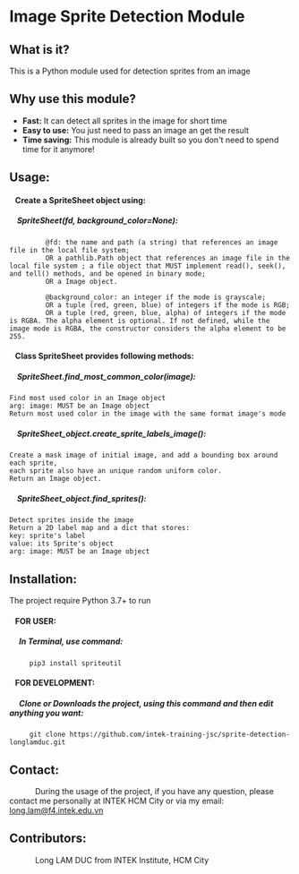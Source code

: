 # Image Sprite Detection Module
## What is it?
This is a Python module used for detection sprites from an image

## Why use this module?
* **Fast:** It can detect all sprites in the image for short time
* **Easy to use:** You just need to pass an image an get the result
* **Time saving:** This module is already built so you don't need to spend time for it anymore!


## Usage:
#### &ensp; Create a SpriteSheet object using:
##### &ensp;&nbsp; SpriteSheet(fd, background_color=None):

             @fd: the name and path (a string) that references an image file in the local file system;
             OR a pathlib.Path object that references an image file in the local file system ; a file object that MUST implement read(), seek(), and tell() methods, and be opened in binary mode;
             OR a Image object.

             @background_color: an integer if the mode is grayscale;
             OR a tuple (red, green, blue) of integers if the mode is RGB;
             OR a tuple (red, green, blue, alpha) of integers if the mode is RGBA. The alpha element is optional. If not defined, while the image mode is RGBA, the constructor considers the alpha element to be 255.

#### &ensp; Class SpriteSheet provides following methods:

##### &ensp;&nbsp; SpriteSheet.find_most_common_color(image):

	Find most used color in an Image object
	arg: image: MUST be an Image object
	Return most used color in the image with the same format image's mode

##### &ensp;&nbsp; SpriteSheet_object.create_sprite_labels_image():

	Create a mask image of initial image, and add a bounding box around each sprite,
	each sprite also have an unique random uniform color.
	Return an Image object.

##### &ensp;&nbsp; SpriteSheet_object.find_sprites():

	Detect sprites inside the image
	Return a 2D label map and a dict that stores:
	key: sprite's label
	value: its Sprite's object
	arg: image: MUST be an Image object

## Installation:
The project require Python 3.7+ to run

#### &ensp; FOR USER:
##### &emsp; In Terminal, use command:

		 pip3 install spriteutil

#### &ensp; FOR DEVELOPMENT:
##### &emsp; Clone or Downloads the project, using this command and then edit anything you want:

         git clone https://github.com/intek-training-jsc/sprite-detection-longlamduc.git

## Contact:
&emsp;&emsp;&emsp; During the usage of the project, if you have any question, please contact me personally at INTEK HCM City or via my email: long.lam@f4.intek.edu.vn

## Contributors:
&emsp;&emsp;&emsp; Long LAM DUC from INTEK Institute, HCM City

